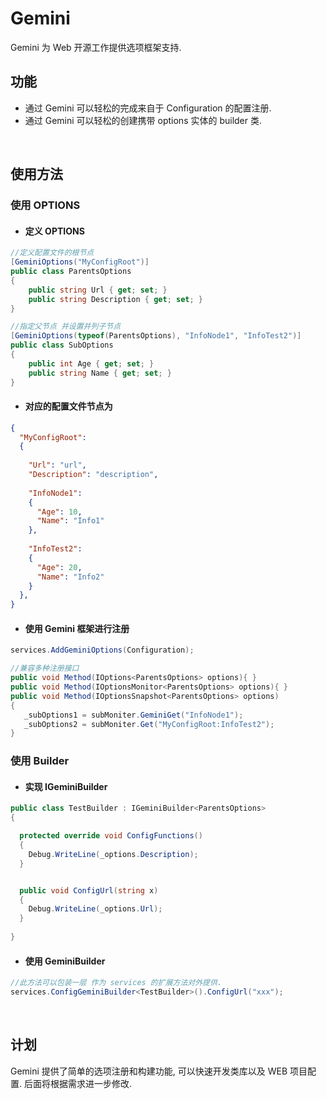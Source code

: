 # Gemini
Gemini 为 Web 开源工作提供选项框架支持.

## 功能

- 通过 Gemini 可以轻松的完成来自于 Configuration 的配置注册.
- 通过 Gemini 可以轻松的创建携带 options 实体的 builder 类.  

<br/>  

## 使用方法

### 使用 OPTIONS 

 - #### 定义 OPTIONS

```c#
//定义配置文件的根节点
[GeminiOptions("MyConfigRoot")]
public class ParentsOptions
{
    public string Url { get; set; }
    public string Description { get; set; }
}

//指定父节点 并设置并列子节点
[GeminiOptions(typeof(ParentsOptions), "InfoNode1", "InfoTest2")]
public class SubOptions
{
    public int Age { get; set; }
    public string Name { get; set; }
}
```  

 - #### 对应的配置文件节点为
```json
{
  "MyConfigRoot": 
  {
  
    "Url": "url",
    "Description": "description",
    
    "InfoNode1": 
    {
      "Age": 10,
      "Name": "Info1"
    },
    
    "InfoTest2": 
    {
      "Age": 20,
      "Name": "Info2"
    }
  },
}
```

 - #### 使用 Gemini 框架进行注册

```C#
services.AddGeminiOptions(Configuration);

//兼容多种注册接口
public void Method(IOptions<ParentsOptions> options){ }
public void Method(IOptionsMonitor<ParentsOptions> options){ }
public void Method(IOptionsSnapshot<ParentsOptions> options)
{ 
   _subOptions1 = subMoniter.GeminiGet("InfoNode1");
   _subOptions2 = subMoniter.Get("MyConfigRoot:InfoTest2");
}


```   

### 使用 Builder

- #### 实现 IGeminiBuilder   

```C#  
public class TestBuilder : IGeminiBuilder<ParentsOptions>
{

  protected override void ConfigFunctions()
  {
    Debug.WriteLine(_options.Description);
  }


  public void ConfigUrl(string x)
  {
    Debug.WriteLine(_options.Url);
  }
  
}
```  

- #### 使用 GeminiBuilder

```C# 
//此方法可以包装一层 作为 services 的扩展方法对外提供.
services.ConfigGeminiBuilder<TestBuilder>().ConfigUrl("xxx");

```
<br/>  

## 计划

Gemini 提供了简单的选项注册和构建功能, 可以快速开发类库以及 WEB 项目配置.
后面将根据需求进一步修改.
